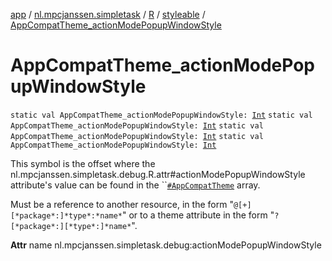 [app](../../../index.md) / [nl.mpcjanssen.simpletask](../../index.md) / [R](../index.md) / [styleable](index.md) / [AppCompatTheme_actionModePopupWindowStyle](.)

# AppCompatTheme_actionModePopupWindowStyle

`static val AppCompatTheme_actionModePopupWindowStyle: `[`Int`](https://kotlinlang.org/api/latest/jvm/stdlib/kotlin/-int/index.html)
`static val AppCompatTheme_actionModePopupWindowStyle: `[`Int`](https://kotlinlang.org/api/latest/jvm/stdlib/kotlin/-int/index.html)
`static val AppCompatTheme_actionModePopupWindowStyle: `[`Int`](https://kotlinlang.org/api/latest/jvm/stdlib/kotlin/-int/index.html)
`static val AppCompatTheme_actionModePopupWindowStyle: `[`Int`](https://kotlinlang.org/api/latest/jvm/stdlib/kotlin/-int/index.html)

This symbol is the offset where the nl.mpcjanssen.simpletask.debug.R.attr#actionModePopupWindowStyle attribute's value can be found in the ``[`#AppCompatTheme`](-app-compat-theme.md) array.

Must be a reference to another resource, in the form "`@[+][*package*:]*type*:*name*`" or to a theme attribute in the form "`?[*package*:][*type*:]*name*`".

**Attr**
name nl.mpcjanssen.simpletask.debug:actionModePopupWindowStyle

